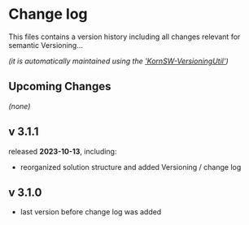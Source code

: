 # Change log
This files contains a version history including all changes relevant for semantic Versioning...

*(it is automatically maintained using the ['KornSW-VersioningUtil'](https://github.com/KornSW/VersioningUtil))*




## Upcoming Changes

*(none)*



## v 3.1.1
released **2023-10-13**, including:
 - reorganized solution structure and added Versioning / change log



## v 3.1.0
 - last version before change log was added



